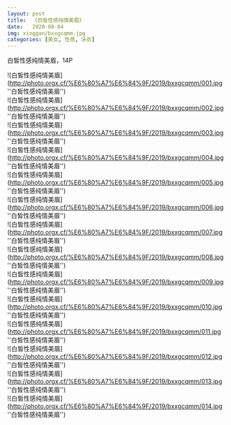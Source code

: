 ```yaml
---
layout: post
title:  《白皙性感纯情美眉》
date:   2020-08-04
img: xinggan/bxxgcqmm.jpg
categories: [美女, 性感, 泳衣]
---
```


白皙性感纯情美眉，14P

![白皙性感纯情美眉](http://photo.orgx.cf/%E6%80%A7%E6%84%9F/2019/bxxgcqmm/001.jpg ''白皙性感纯情美眉'') <br>
![白皙性感纯情美眉](http://photo.orgx.cf/%E6%80%A7%E6%84%9F/2019/bxxgcqmm/002.jpg ''白皙性感纯情美眉'') <br>
![白皙性感纯情美眉](http://photo.orgx.cf/%E6%80%A7%E6%84%9F/2019/bxxgcqmm/003.jpg ''白皙性感纯情美眉'') <br>
![白皙性感纯情美眉](http://photo.orgx.cf/%E6%80%A7%E6%84%9F/2019/bxxgcqmm/004.jpg ''白皙性感纯情美眉'') <br>
![白皙性感纯情美眉](http://photo.orgx.cf/%E6%80%A7%E6%84%9F/2019/bxxgcqmm/005.jpg ''白皙性感纯情美眉'') <br>
![白皙性感纯情美眉](http://photo.orgx.cf/%E6%80%A7%E6%84%9F/2019/bxxgcqmm/006.jpg ''白皙性感纯情美眉'') <br>
![白皙性感纯情美眉](http://photo.orgx.cf/%E6%80%A7%E6%84%9F/2019/bxxgcqmm/007.jpg ''白皙性感纯情美眉'') <br>
![白皙性感纯情美眉](http://photo.orgx.cf/%E6%80%A7%E6%84%9F/2019/bxxgcqmm/008.jpg ''白皙性感纯情美眉'') <br>
![白皙性感纯情美眉](http://photo.orgx.cf/%E6%80%A7%E6%84%9F/2019/bxxgcqmm/009.jpg ''白皙性感纯情美眉'') <br>
![白皙性感纯情美眉](http://photo.orgx.cf/%E6%80%A7%E6%84%9F/2019/bxxgcqmm/010.jpg ''白皙性感纯情美眉'') <br>
![白皙性感纯情美眉](http://photo.orgx.cf/%E6%80%A7%E6%84%9F/2019/bxxgcqmm/011.jpg ''白皙性感纯情美眉'') <br>
![白皙性感纯情美眉](http://photo.orgx.cf/%E6%80%A7%E6%84%9F/2019/bxxgcqmm/012.jpg ''白皙性感纯情美眉'') <br>
![白皙性感纯情美眉](http://photo.orgx.cf/%E6%80%A7%E6%84%9F/2019/bxxgcqmm/013.jpg ''白皙性感纯情美眉'') <br>
![白皙性感纯情美眉](http://photo.orgx.cf/%E6%80%A7%E6%84%9F/2019/bxxgcqmm/014.jpg ''白皙性感纯情美眉'') <br>
